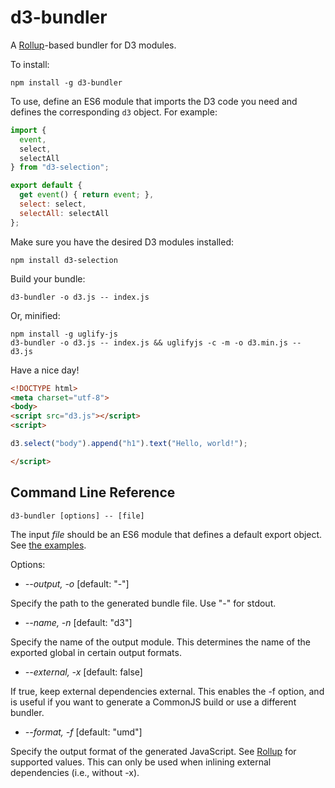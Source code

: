 # d3-bundler

A [Rollup](https://github.com/rollup/rollup)-based bundler for D3 modules.

To install:

```
npm install -g d3-bundler
```

To use, define an ES6 module that imports the D3 code you need and defines the
corresponding `d3` object. For example:

```js
import {
  event,
  select,
  selectAll
} from "d3-selection";

export default {
  get event() { return event; },
  select: select,
  selectAll: selectAll
};
```

Make sure you have the desired D3 modules installed:

```
npm install d3-selection
```

Build your bundle:

```
d3-bundler -o d3.js -- index.js
```

Or, minified:

```
npm install -g uglify-js
d3-bundler -o d3.js -- index.js && uglifyjs -c -m -o d3.min.js -- d3.js
```

Have a nice day!

```html
<!DOCTYPE html>
<meta charset="utf-8">
<body>
<script src="d3.js"></script>
<script>

d3.select("body").append("h1").text("Hello, world!");

</script>
```

## Command Line Reference

```
d3-bundler [options] -- [file]
```

The input *file* should be an ES6 module that defines a default export object. See [the examples](https://github.com/d3/d3-bundler/tree/master/example).

Options:

* <i>--output, -o</i> [default: "-"]

Specify the path to the generated bundle file. Use "-" for stdout.

* <i>--name, -n</i> [default: "d3"]

Specify the name of the output module. This determines the name of the exported global in certain output formats.

* <i>--external, -x</i> [default: false]

If true, keep external dependencies external. This enables the -f option, and is useful if you want to generate a CommonJS build or use a different bundler.

* <i>--format, -f</i> [default: "umd"]

Specify the output format of the generated JavaScript. See [Rollup](https://github.com/rollup/rollup/wiki/JavaScript-API#format) for supported values. This can only be used when inlining external dependencies (i.e., without -x).
